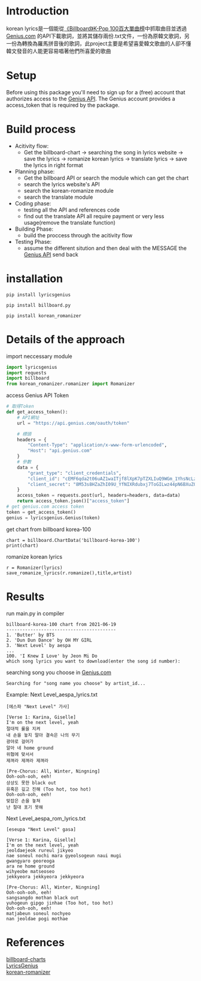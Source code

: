 # Introduction
korean lyrics是一個能從[《Billboard》K-Pop 100百大單曲榜](https://www.billboard.com/charts/billboard-korea-100)中抓取曲目並透過[Genius.com](https://genius.com/) 的API下載歌詞，並將其儲存兩份.txt文件，一份為原韓文歌詞，另一份為轉換為羅馬拼音後的歌詞，此project主要是希望喜愛韓文歌曲的人卻不懂韓文發音的人能更容易唱著他們所喜愛的歌曲
# Setup
Before using this package you'll need to sign up for a (free) account that authorizes access to the [Genius API](https://genius.com/api-clients). The Genius account provides a access_token that is required by the package.
# Build process
- Acitivity flow:
   - Get the billboard-chart -> searching the song in lyrics website -> save the lyrics ->  romanize korean lyrics -> translate lyrics -> save the lyrics in right format
- Planning phase:
   - Get the billboard API or search the module which can get  the chart
   - search the lyrics website's API
   - search the korean-romanize module
   - search the translate module
- Coding phase:
   - testing all the API and references code 
   - find out the translate API all require payment or very less usage(remove the translate function)
- Building Phase:
   - build the proccess through the acitivity flow
- Testing Phase:
   - assume the different sitution and then deal with the MESSAGE the [Genius API](https://genius.com/api-clients) send back
# installation
```
pip install lyricsgenius
```
```
pip install billboard.py
```
```
pip install korean_romanizer
```
# Details of the approach
import neccessary module
```python
import lyricsgenius
import requests
import billboard
from korean_romanizer.romanizer import Romanizer
```
access Genius API Token
```python
# 取得Token
def get_access_token():
	# API網址
	url = "https://api.genius.com/oauth/token"

	# 標頭
	headers = {
		"Content-Type": "application/x-www-form-urlencoded",
		"Host": "api.genius.com"
	}
	# 參數
	data = {
		"grant_type": "client_credentials",
		"client_id": "cEMF6qda2t06uAZ1waITjf8lXpK7pTZXLIuQ9WGm_1YhsNcLzNfH2AX0GSc_tTtP",
		"client_secret": "8M53s8HZaZhI09U_YfNIXRdubxj7ToGILwz44pN6BXuZOPeMH57w7dZzEOfjSwsrsPv2yOKuNPUyyPpvnneJuQ"
	}
	access_token = requests.post(url, headers=headers, data=data)
	return access_token.json()["access_token"]
# get genius.com access token
token = get_access_token()
genius = lyricsgenius.Genius(token)
```
get chart from billboard korea-100
```
chart = billboard.ChartData('billboard-korea-100')
print(chart)
```
romanize korean lyrics
```
r = Romanizer(lyrics)
save_romanize_lyrics(r.romanize(),title,artist)
```

# Results
run main.py in compiler
```
billboard-korea-100 chart from 2021-06-19
-----------------------------------------
1. 'Butter' by BTS
2. 'Dun Dun Dance' by OH MY GIRL
3. 'Next Level' by aespa
...
100. 'I Knew I Love' by Jeon Mi Do
which song lyrics you want to download(enter the song id number):
```
searching song you choose in [Genius.com](https://genius.com/)
```
Searching for "song name you choose" by artist_id...
```
Example:
Next Level_aespa_lyrics.txt
```
[에스파 "Next Level" 가사]

[Verse 1: Karina, Giselle]
I'm on the next level, yeah
절대적 룰을 지켜
내 손을 놓지 말아 결속은 나의 무기
광야로 걸어가
알아 네 home ground
위협에 맞서서
제껴라 제껴라 제껴라

[Pre-Chorus: All, Winter, Ningning]
Ooh-ooh-ooh, eeh!
상상도 못한 black out
유혹은 깊고 진해 (Too hot, too hot)
Ooh-ooh-ooh, eeh!
맞잡은 손을 놓쳐
난 절대 포기 못해
```
Next Level_aespa_rom_lyrics.txt
```
[eseupa "Next Level" gasa]

[Verse 1: Karina, Giselle]
I'm on the next level, yeah
jeoldaejeok rureul jikyeo
nae soneul nochi mara gyeolsogeun naui mugi
gwangyaro georeoga
ara ne home ground
wihyeobe matseoseo
jekkyeora jekkyeora jekkyeora

[Pre-Chorus: All, Winter, Ningning]
Ooh-ooh-ooh, eeh!
sangsangdo mothan black out
yuhogeun gipgo jinhae (Too hot, too hot)
Ooh-ooh-ooh, eeh!
matjabeun soneul nochyeo
nan jeoldae pogi mothae
```


# References
[billboard-charts](https://github.com/guoguo12/billboard-charts)\
[LyricsGenius](https://github.com/johnwmillr/LyricsGenius)\
[korean-romanizer](https://github.com/osori/korean-romanizer)
